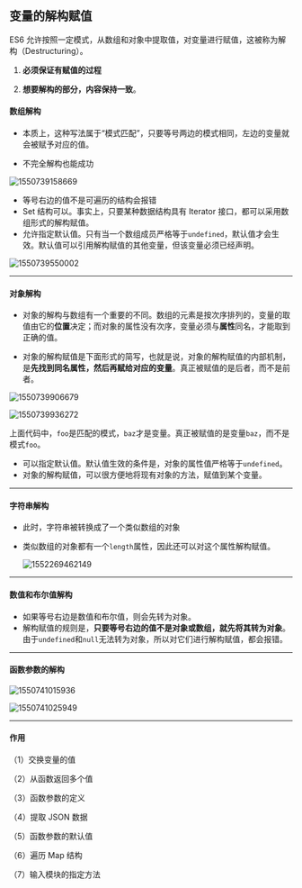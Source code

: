 ## 变量的解构赋值

ES6 允许按照一定模式，从数组和对象中提取值，对变量进行赋值，这被称为解构（Destructuring）。

1. **必须保证有赋值的过程**

1. **想要解构的部分，内容保持一致**。

   

#### 数组解构

- 本质上，这种写法属于“模式匹配”，只要等号两边的模式相同，左边的变量就会被赋予对应的值。

- 不完全解构也能成功

![1550739158669](C:\Users\QY\AppData\Roaming\Typora\typora-user-images\1550739158669.png)

- 等号右边的值不是可遍历的结构会报错
- Set 结构可以。事实上，只要某种数据结构具有 Iterator 接口，都可以采用数组形式的解构赋值。
- 允许指定默认值。只有当一个数组成员严格等于`undefined`，默认值才会生效。默认值可以引用解构赋值的其他变量，但该变量必须已经声明。

![1550739550002](C:\Users\QY\AppData\Roaming\Typora\typora-user-images\1550739550002.png)

----

#### 对象解构

- 对象的解构与数组有一个重要的不同。数组的元素是按次序排列的，变量的取值由它的**位置**决定；而对象的属性没有次序，变量必须与**属性**同名，才能取到正确的值。

- 对象的解构赋值是下面形式的简写，也就是说，对象的解构赋值的内部机制，是**先找到同名属性，然后再赋给对应的变量**。真正被赋值的是后者，而不是前者。

![1550739906679](C:\Users\QY\AppData\Roaming\Typora\typora-user-images\1550739906679.png)

![1550739936272](C:\Users\QY\AppData\Roaming\Typora\typora-user-images\1550739936272.png)

​      上面代码中，`foo`是匹配的模式，`baz`才是变量。真正被赋值的是变量`baz`，而不是模式`foo`。

- 可以指定默认值。默认值生效的条件是，对象的属性值严格等于`undefined`。
- 对象的解构赋值，可以很方便地将现有对象的方法，赋值到某个变量。

---

#### 字符串解构

- 此时，字符串被转换成了一个类似数组的对象

- 类似数组的对象都有一个`length`属性，因此还可以对这个属性解构赋值。

  ![1552269462149](C:\Users\QY\AppData\Roaming\Typora\typora-user-images\1552269462149.png)

---

#### 数值和布尔值解构

- 如果等号右边是数值和布尔值，则会先转为对象。
- 解构赋值的规则是，**只要等号右边的值不是对象或数组，就先将其转为对象**。由于`undefined`和`null`无法转为对象，所以对它们进行解构赋值，都会报错。

---

#### 函数参数的解构

![1550741015936](C:\Users\QY\AppData\Roaming\Typora\typora-user-images\1550741015936.png)

![1550741025949](C:\Users\QY\AppData\Roaming\Typora\typora-user-images\1550741025949.png)

---

#### 作用

（1）交换变量的值

（2）从函数返回多个值

（3）函数参数的定义

（4）提取 JSON 数据

（5）函数参数的默认值

（6）遍历 Map 结构

（7）输入模块的指定方法